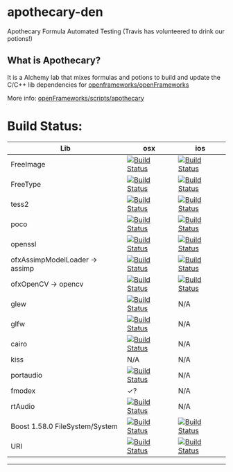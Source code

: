 apothecary-den
==============

Apothecary Formula Automated Testing (Travis has volunteered to drink our potions!)

What is Apothecary? 
----------
It is a Alchemy lab that mixes formulas and potions to build and update the C/C++ lib dependencies for [openframeworks/openFrameworks](https://github.com/openframeworks/openFrameworks)

More info: [openFrameworks/scripts/apothecary](https://github.com/openframeworks/openFrameworks/tree/master/scripts/apothecary)


# Build Status:

| Lib                             | osx |  ios | 
|---------------------------------|-----|-------|
| FreeImage                       |[![Build Status](https://travis-ci.org/danoli3/apothecary-den.svg?branch=freeimage-osx)](https://travis-ci.org/danoli3/apothecary-den?branch=freeimage-osx) | [![Build Status](https://travis-ci.org/danoli3/apothecary-den.svg?branch=freeimage-ios)](https://travis-ci.org/danoli3/apothecary-den?branch=freeimage-ios) |
| FreeType                        |[![Build Status](https://travis-ci.org/danoli3/apothecary-den.svg?branch=freetype-osx)](https://travis-ci.org/danoli3/apothecary-den?branch=freetype-osx) | [![Build Status](https://travis-ci.org/danoli3/apothecary-den.svg?branch=freetype-ios)](https://travis-ci.org/danoli3/apothecary-den?branch=freetype-ios) | 
| tess2                           | [![Build Status](https://travis-ci.org/danoli3/apothecary-den.svg?branch=tess2-osx)](https://travis-ci.org/danoli3/apothecary-den?branch=tess2-osx) | [![Build Status](https://travis-ci.org/danoli3/apothecary-den.svg?branch=tess2-ios)](https://travis-ci.org/danoli3/apothecary-den?branch=tess2-ios)| 
| poco                            |[![Build Status](https://travis-ci.org/danoli3/apothecary-den.svg?branch=poco-osx)](https://travis-ci.org/danoli3/apothecary-den?branch=poco-osx) | [![Build Status](https://travis-ci.org/danoli3/apothecary-den.svg?branch=poco-ios)](https://travis-ci.org/danoli3/apothecary-den?branch=poco-ios) | 
| openssl                         | [![Build Status](https://travis-ci.org/danoli3/apothecary-den.svg?branch=openssl-osx)](https://travis-ci.org/danoli3/apothecary-den?branch=openssl-osx) | [![Build Status](https://travis-ci.org/danoli3/apothecary-den.svg?branch=openssl-ios)](https://travis-ci.org/danoli3/apothecary-den?branch=openssl-ios)| 
| ofxAssimpModelLoader -> assimp  |[![Build Status](https://travis-ci.org/danoli3/apothecary-den.svg?branch=assimp-osx)](https://travis-ci.org/danoli3/apothecary-den?branch=assimp-osx) | [![Build Status](https://travis-ci.org/danoli3/apothecary-den.svg?branch=assimp-ios)](https://travis-ci.org/danoli3/apothecary-den?branch=assimp-ios) |
| ofxOpenCV -> opencv             | [![Build Status](https://travis-ci.org/danoli3/apothecary-den.svg?branch=opencv-osx)](https://travis-ci.org/danoli3/apothecary-den?branch=opencv-osx) | [![Build Status](https://travis-ci.org/danoli3/apothecary-den.svg?branch=opencv-ios)](https://travis-ci.org/danoli3/apothecary-den?branch=opencv-ios) |
| glew                            | [![Build Status](https://travis-ci.org/danoli3/apothecary-den.svg?branch=glew-osx)](https://travis-ci.org/danoli3/apothecary-den?branch=glew-osx)| N/A | 
| glfw                            | [![Build Status](https://travis-ci.org/danoli3/apothecary-den.svg?branch=glfw-osx)](https://travis-ci.org/danoli3/apothecary-den?branch=glfw-osx) | N/A |
| cairo                          | [![Build Status](https://travis-ci.org/danoli3/apothecary-den.svg?branch=cairo-osx)](https://travis-ci.org/danoli3/apothecary-den?branch=cairo-osx) |  N/A  |
| kiss                            | N/A  |  N/A | 
| portaudio                       | [![Build Status](https://travis-ci.org/danoli3/apothecary-den.svg?branch=fmod-osx)](https://travis-ci.org/danoli3/apothecary-den?branch=fmod-osx) |  N/A |
| fmodex                            | ✓?  | N/A  | 
| rtAudio                         | [![Build Status](https://travis-ci.org/danoli3/apothecary-den.svg?branch=rtaudio-osx)](https://travis-ci.org/danoli3/apothecary-den?branch=rtaudio-osx)  |  N/A | 
| Boost 1.58.0 FileSystem/System  |  [![Build Status](https://travis-ci.org/danoli3/apothecary-den.svg?branch=boost-osx)](https://travis-ci.org/danoli3/apothecary-den?branch=boost-osx) | [![Build Status](https://travis-ci.org/danoli3/apothecary-den.svg?branch=boost-ios)](https://travis-ci.org/danoli3/apothecary-den?branch=boost-ios)  |
| URI  |  [![Build Status](https://travis-ci.org/danoli3/apothecary-den.svg?branch=uri-osx)](https://travis-ci.org/danoli3/apothecary-den?branch=uri-osx) | [![Build Status](https://travis-ci.org/danoli3/apothecary-den.svg?branch=uri-ios)](https://travis-ci.org/danoli3/apothecary-den?branch=uri-ios)  |

----------------------------------
